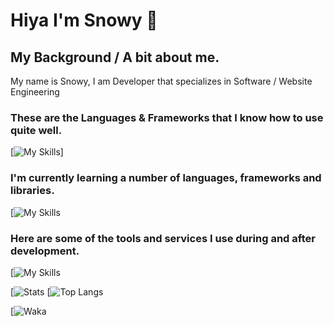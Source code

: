 # Hiya I'm Snowy 👋

## My Background / A bit about me.
My name is Snowy, I am Developer that specializes in Software / Website Engineering 

### These are the Languages & Frameworks that I know how to use quite well.
[![My Skills](https://skillicons.dev/icons?i=python,js,html,css,java,kotlin,maven)]

### I'm currently learning a number of languages, frameworks and libraries.
[![My Skills](https://skillicons.dev/icons?i=c,cs,gradle,ts,ejs)

### Here are some of the tools and services I use during and after development.
[![My Skills](https://skillicons.dev/icons?i=vscode,visualstudio,aws,azure,cloudflare,github)

[![Stats](https://github-readme-stats.vercel.app/api?username=snowypy) [![Top Langs](https://github-readme-stats.vercel.app/api/top-langs/?username=snowypy)

[![Waka](https://github-readme-stats.vercel.app/api/wakatime?username=snowyjs)
